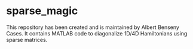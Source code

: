 # sparse_magic
This repository has been created and is maintained by Albert Benseny Cases.
It contains MATLAB code to diagonalize 1D/4D Hamiltonians using sparse matrices.
